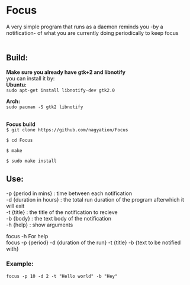 # Focus
A very simple program that runs as a daemon reminds you -by a notification- of what you are currently doing periodically to keep focus <br> <br>

## Build:
**Make sure you already have gtk+2 and libnotify** <br>
you can install it by: <br>
**Ubuntu:** <br>
`sudo apt-get install libnotify-dev gtk2.0`


**Arch:** <br>
`sudo pacman -S gtk2 libnotify` 
 <br><br>

**Focus build** <br>
`$ git clone https://github.com/nagyation/Focus`

`$ cd Focus `

`$ make `

`$ sudo make install `

## Use:
-p {period in mins} : time between each notification <br>
-d {duration in hours} : the total run duration of the program afterwhich it will exit <br>
-t {title} : the title of the notification to recieve <br>
-b {body} : the text body of the notification <br>
-h {help} : show arguments <br>

focus -h    For help <br>
focus -p {period} -d {duration of the run} -t {title} -b {text to be notified with}<br>

### Example:
`focus -p 10 -d 2 -t "Hello world" -b "Hey"`<br>

